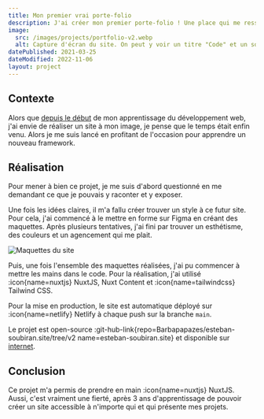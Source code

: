 ```yaml
---
title: Mon premier vrai porte-folio
description: J'ai créer mon premier porte-folio ! Une place qui me ressemble, à mon image et qui permet de présenter mes projets, mes essais et mes réalisations.
image:
  src: /images/projects/portfolio-v2.webp
  alt: Capture d'écran du site. On peut y voir un titre "Code" et un sous titre "Élève-ingénieur en sécurité informatique, Développeur web dans son temps libre, Passionné par le monde associatif"
datePublished: 2021-03-25
dateModified: 2022-11-06
layout: project
---
```


## Contexte

Alors que [depuis le début](./mes-petits-projets.md) de mon apprentissage du développement web, j'ai envie de réaliser un site à mon image, je pense que le temps était enfin venu. Alors je me suis lancé en profitant de l'occasion pour apprendre un nouveau framework.

## Réalisation

Pour mener à bien ce projet, je me suis d'abord questionné en me demandant ce que je pouvais y raconter et y exposer.

Une fois les idées claires, il m'a fallu créer trouver un style à ce futur site. Pour cela, j'ai commencé à le mettre en forme sur Figma en créant des maquettes. Après plusieurs tentatives, j'ai fini par trouver un esthétisme, des couleurs et un agencement qui me plait.

![Maquettes du site](/images/projects/portfolio-v2_maquettes.webp)

Puis, une fois l'ensemble des maquettes réalisées, j'ai pu commencer à mettre les mains dans le code. Pour la réalisation, j'ai utilisé :icon{name=nuxtjs} NuxtJS, Nuxt Content et :icon{name=tailwindcss} Tailwind CSS.

Pour la mise en production, le site est automatique déployé sur :icon{name=netlify} Netlify à chaque push sur la branche `main`.

Le projet est open-source :git-hub-link{repo=Barbapapazes/esteban-soubiran.site/tree/v2 name=esteban-soubiran.site} et disponible sur [internet](https://v2.esteban-soubiran.site).

## Conclusion

Ce projet m'a permis de prendre en main :icon{name=nuxtjs} NuxtJS. Aussi, c'est vraiment une fierté, après 3 ans d'apprentissage de pouvoir créer un site accessible à n'importe qui et qui présente mes projets.
